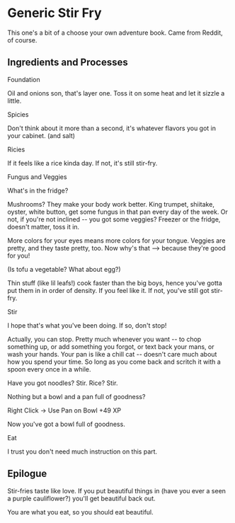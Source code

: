 # Generic Stir Fry
This one's a bit of a choose your own adventure book. Came from Reddit, of course.

## Ingredients and Processes
Foundation

Oil and onions son, that's layer one. Toss it on some heat and let it sizzle a little.

Spicies

Don't think about it more than a second, it's whatever flavors you got in your cabinet. (and salt)

Ricies

If it feels like a rice kinda day. If not, it's still stir-fry.

Fungus and Veggies

What's in the fridge?

Mushrooms? They make your body work better. King trumpet, shiitake, oyster, white button, get some fungus in that pan every day of the week. Or not, if you're not inclined -- you got some veggies? Freezer or the fridge, doesn't matter, toss it in.

More colors for your eyes means more colors for your tongue. Veggies are pretty, and they taste pretty, too. Now why's that --> because they're good for you!

(Is tofu a vegetable? What about egg?)

Thin stuff (like lil leafs!) cook faster than the big boys, hence you've gotta put them in in order of density. If you feel like it. If not, you've still got stir-fry.

Stir

I hope that's what you've been doing. If so, don't stop!

Actually, you can stop. Pretty much whenever you want -- to chop something up, or add something you forgot, or text back your mans, or wash your hands. Your pan is like a chill cat -- doesn't care much about how you spend your time. So long as you come back and scritch it with a spoon every once in a while.

Have you got noodles? Stir. Rice? Stir.

Nothing but a bowl and a pan full of goodness?

Right Click -> Use Pan on Bowl +49 XP

Now you've got a bowl full of goodness.

Eat

I trust you don't need much instruction on this part.

## Epilogue

Stir-fries taste like love. If you put beautiful things in (have you ever a seen a purple cauliflower?) you'll get beautiful back out.

You are what you eat, so you should eat beautiful.
